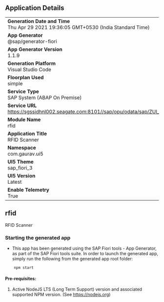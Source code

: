 ## Application Details
|               |
| ------------- |
|**Generation Date and Time**<br>Thu Apr 29 2021 19:36:05 GMT+0530 (India Standard Time)|
|**App Generator**<br>@sap/generator-fiori|
|**App Generator Version**<br>1.1.9|
|**Generation Platform**<br>Visual Studio Code|
|**Floorplan Used**<br>simple|
|**Service Type**<br>SAP System (ABAP On Premise)|
|**Service URL**<br>https://sgssidhnl002.seagate.com:8101//sap/opu/odata/sap/ZUI_C_PROBLEM
|**Module Name**<br>rfid|
|**Application Title**<br>RFID Scanner|
|**Namespace**<br>com.gaurav.ui5|
|**UI5 Theme**<br>sap_fiori_3|
|**UI5 Version**<br>Latest|
|**Enable Telemetry**<br>True|

## rfid

RFID Scanner

### Starting the generated app

-   This app has been generated using the SAP Fiori tools - App Generator, as part of the SAP Fiori tools suite.  In order to launch the generated app, simply run the following from the generated app root folder:

```
    npm start
```


#### Pre-requisites:

1. Active NodeJS LTS (Long Term Support) version and associated supported NPM version.  (See https://nodejs.org)


